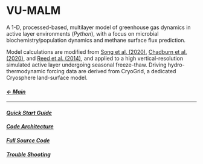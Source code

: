 # VU-MALM

A 1-D, processed-based, multilayer model of greenhouse gas dynamics in active layer environments (_Python_), with a focus on microbial biochemistry/population dynamics and methane surface flux prediction. 

Model calculations are modified from [Song et al. (2020)](https://atmos.sysu.edu.cn/sites/atmos.prod1.dpcms4.sysu.edu.cn/files/inline-files/song-2020-JAMES.pdf), [Chadburn et al. (2020)](https://agupubs.onlinelibrary.wiley.com/doi/epdf/10.1029/2020GB006678), and [Reed et al. (2014)](https://www.pnas.org/doi/10.1073/pnas.1313713111), and applied to a high vertical-resolution simulated active layer undergoing seasonal freeze-thaw. Driving hydro-thermodynamic forcing data are derived from CryoGrid, a dedicated Cryosphere land-surface model.

#### _[&larr; Main](index.md)_

---

#### _[Quick Start Guide](quick_start_guide.md)_

#### _[Code Architecture](code_architecture.md)_

#### _[Full Source Code](https://github.com/jeremyaemmett/VU-MALM)_

#### _[Trouble Shooting](trouble_shooting.md)_
